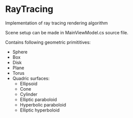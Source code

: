 # RayTracing
Implementation of ray tracing rendering algorithm

Scene setup can be made in MainViewModel.cs source file.

Contains following geometric primititives:
- Sphere
- Box
- Disk
- Plane
- Torus
- Quadric surfaces:
  - Ellipsoid
  - Cone
  - Cylinder
  - Elliptic paraboloid
  - Hyperbolic paraboloid
  - Elliptic hyperboloid
